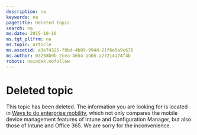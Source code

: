 ```yaml
---
description: na
keywords: na
pagetitle: Deleted topic
search: na
ms.date: 2015-10-16
ms.tgt_pltfrm: na
ms.topic: article
ms.assetid: a3e74325-f8bd-4b09-994d-21f6e5a9c676
ms.author: 03258b9b-2cea-4654-ab05-a27214174f4b
robots: noindex,nofollow
---
```

# Deleted topic
This topic has been deleted. The information you are looking for is located in [Ways to do enterprise mobility](https://technet.microsoft.com/en-US/library/dn957912%28TechNet.10%29.aspx), which not only compares the mobile device management features of Intune and Configuration Manager, but also those of Intune and Office 365. We are sorry for the inconvenience.

